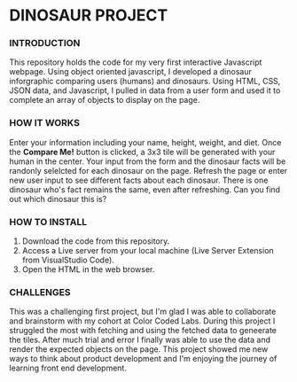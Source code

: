 # DINOSAUR PROJECT

### INTRODUCTION
This repository holds the code for my very first interactive Javascript webpage. Using object oriented javascript, I developed a dinosaur inforgraphic comparing users (humans) and dinosaurs. Using HTML, CSS, JSON data, and Javascript, I pulled in data from a user form and used it to complete an array of objects to display on the page. 

### HOW IT WORKS
Enter your information including your name, height, weight, and diet. Once the <b>Compare Me!</b> button is clicked, a 3x3 tile will be generated with your human in the center. Your input from the form and the dinosaur facts will be randonly selelcted for each dinosaur on the page. Refresh the page or enter new user input to see different facts about each dinosaur. There is one dinosaur who's fact remains the same, even after refreshing. Can you find out which dinosaur this is?

### HOW TO INSTALL
1. Download the code from this repository.
2. Access a Live server from your local machine (Live Server Extension from VisualStudio Code).
3. Open the HTML in the web browser.

### CHALLENGES
This was a challenging first project, but I'm glad I was able to collaborate and brainstorm with my cohort at Color Coded Labs. During this project I struggled the most with fetching and using the fetched data to geneerate the tiles. After much trial and error I finally was able to use the data and render the expected objects on the page. This project showed me new ways to think about product development and I'm enjoying the journey of learning front end development.
